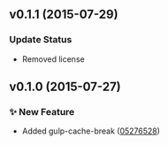 <a name="v0.1.1"></a>
## v0.1.1 (2015-07-29)

### Update Status

- Removed license

<a name="v0.1.0"></a>
## v0.1.0 (2015-07-27)

### :sparkles: New Feature

- Added gulp-cache-break
([05276528](https://github.com/takumisaito/gulp-cache-break/commit/05276528ae1fc290c5f3e597d63efbce89bb3557))